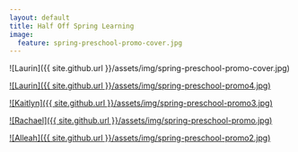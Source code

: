 ```yaml
---
layout: default
title: Half Off Spring Learning
image:
  feature: spring-preschool-promo-cover.jpg
---
```

![Laurin]({{ site.github.url }}/assets/img/spring-preschool-promo-cover.jpg)

[![Laurin]({{ site.github.url }}/assets/img/spring-preschool-promo4.jpg)](https://www.teacherspayteachers.com/Product/Spring-Toddler-Activities-Seasonal-Theme-Preschool-Curriculum-and-Lesson-Plans-7791962?utm_source=SPRING%20PRESCHOOL%20EMAIL&utm_campaign=Spring%20Toddler%20Unit)

[![Kaitlyn]({{ site.github.url }}/assets/img/spring-preschool-promo3.jpg)](https://www.teacherspayteachers.com/Product/Spring-Preschool-Worksheets-April-PreK-Morning-Work-Easter-Activities-NO-PREP-4442256?utm_source=SPRING%20SALE%20PROMO&utm_campaign=Spring%20Preschool%20Worksheets)

[![Rachael]({{ site.github.url }}/assets/img/spring-preschool-promo.jpg)](https://www.teacherspayteachers.com/Product/Alphabet-Color-by-Code-Capital-Letter-Recognition-Activities-Uppercase-ID-6555584?utm_source=Friends%20Email&utm_campaign=Spring%20Preschool)

[![Alleah]({{ site.github.url }}/assets/img/spring-preschool-promo2.jpg)](https://www.teacherspayteachers.com/Product/Preschool-Sub-Plans-EDITABLE-Spring-Worksheets-Lesson-Plans-7802928)